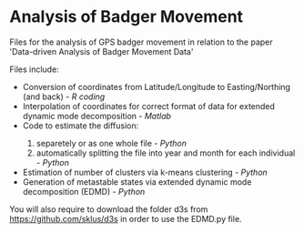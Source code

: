 # Analysis of Badger Movement
Files for the analysis of GPS badger movement in relation to the paper 'Data-driven Analysis of Badger Movement Data'

Files include:
<ul>
  <li> Conversion of coordinates from Latitude/Longitude to Easting/Northing (and back) - <i>R coding</i> </li>
  <li> Interpolation of coordinates for correct format of data for extended dynamic mode decomposition - <i>Matlab</i> </li>
  <li> Code to estimate the diffusion: </li>
    <ol>
      <li> separetely or as one whole file - <i> Python </i> </li>
      <li> automatically splitting the file into year and month for each individual - <i> Python </i> </li>
    </ol>
  <li> Estimation of number of clusters via k-means clustering - <i> Python</i> </li>
  <li> Generation of metastable states via extended dynamic mode decomposition (EDMD) - <i> Python </i> </li>
</ul>

You will also require to download the folder d3s from https://github.com/sklus/d3s in order to use the EDMD.py file.
